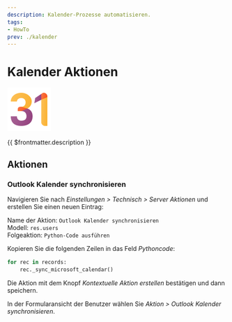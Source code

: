 ```yaml
---
description: Kalender-Prozesse automatisieren.
tags:
- HowTo
prev: ./kalender
---
```

# Kalender Aktionen
![icons_odoo_calendar](assets/icons_odoo_calendar.png)

{{ $frontmatter.description }}

## Aktionen

### Outlook Kalender synchronisieren

Navigieren Sie nach *Einstellungen > Technisch > Server Aktionen* und erstellen Sie einen neuen Eintrag:

Name der Aktion: `Outlook Kalender synchronisieren`\
Modell: `res.users`\
Folgeaktion: `Python-Code ausführen`

Kopieren Sie die folgenden Zeilen in das Feld *Pythoncode*:

```python
for rec in records:
	rec._sync_microsoft_calendar()
```

Die Aktion mit dem Knopf *Kontextuelle Aktion erstellen* bestätigen und dann speichern.

In der Formularansicht der Benutzer wählen Sie *Aktion > Outlook Kalender synchronisieren*.